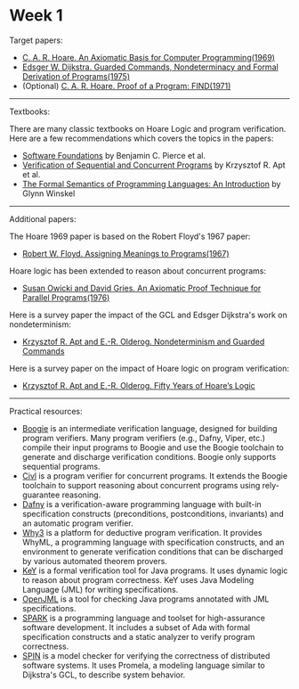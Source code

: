# Week 1

Target papers:
- [C. A. R. Hoare. An Axiomatic Basis for Computer Programming(1969)](https://www.cs.cmu.edu/~crary/819-f09/Hoare69.pdf)
- [Edsger W. Dijkstra. Guarded Commands, Nondeterminacy and Formal Derivation of Programs(1975)](https://www.cs.cmu.edu/~crary/819-f09/Dijkstra75.pdf)
- (Optional) [C. A. R. Hoare. Proof of a Program: FIND(1971)](https://www.cs.cmu.edu/~crary/819-f09/Hoare71.pdf)

---

Textbooks:

There are many classic textbooks on Hoare Logic and program verification. Here are a few recommendations which covers
the topics in the papers:
- [Software Foundations](https://softwarefoundations.cis.upenn.edu/) by Benjamin C. Pierce et al.
- [Verification of Sequential and Concurrent Programs](https://ir.cwi.nl/pub/14569/14569A.pdf) by Krzysztof R. Apt et al.
- [The Formal Semantics of Programming Languages: An Introduction](https://www.cin.ufpe.br/~if721/intranet/TheFormalSemanticsofProgrammingLanguages.pdf) by Glynn Winskel

---

Additional papers:

The Hoare 1969 paper is based on the Robert Floyd's 1967 paper:
- [Robert W. Floyd. Assigning Meanings to Programs(1967)](https://people.eecs.berkeley.edu/~necula/Papers/FloydMeaning.pdf)

Hoare logic has been extended to reason about concurrent programs:
- [Susan Owicki and David Gries. An Axiomatic Proof Technique for Parallel Programs(1976)](https://ecommons.cornell.edu/bitstream/handle/1813/6393/75-251.ps?sequence=2)

Here is a survey paper the impact of the GCL and Edsger Dijkstra's work on nondeterminism:

- [Krzysztof R. Apt and E.-R. Olderog. Nondeterminism and Guarded Commands](https://arxiv.org/pdf/2310.09004)

Here is a survey paper on the impact of Hoare logic on program verification:
- [Krzysztof R. Apt and E.-R. Olderog. Fifty Years of Hoare’s Logic](https://arxiv.org/pdf/1904.03917)

---

Practical resources:

- [Boogie](https://github.com/boogie-org/boogie) is an intermediate verification language, designed for building 
  program verifiers. Many program verifiers (e.g., Dafny, Viper, etc.) compile their input programs to Boogie and use the 
  Boogie toolchain to generate and discharge verification conditions. Boogie only supports sequential programs.
- [Civl](https://civl-verifier.github.io/) is a program verifier for concurrent programs. It extends the Boogie toolchain to support
  reasoning about concurrent programs using rely-guarantee reasoning.
- [Dafny](https://dafny.org/) is a verification-aware programming language with built-in specification constructs 
  (preconditions, postconditions, invariants) and an automatic program verifier.
- [Why3](https://www.why3.org/) is a platform for deductive program verification. It provides WhyML, a programming language with
  specification constructs, and an environment to generate verification conditions that can be discharged by various automated theorem provers.
- [KeY](https://key-project.org/) is a formal verification tool for Java programs. It uses dynamic logic to reason about 
  program correctness. KeY uses Java Modeling Language (JML) for writing specifications.
- [OpenJML](https://www.openjml.org/) is a tool for checking Java programs annotated with JML specifications. 
- [SPARK](https://learn.adacore.com/courses/intro-to-spark/chapters/01_Overview.html) is a programming language and toolset for high-assurance software development. 
  It includes a subset of Ada with formal specification constructs and a static analyzer to verify program correctness.
- [SPIN](https://spinroot.com/spin/whatispin.html) is a model checker for verifying the correctness of distributed software systems. 
  It uses Promela, a modeling language similar to Dijkstra's GCL, to describe system behavior.